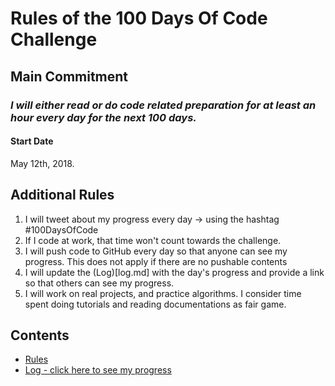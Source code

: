 # Rules of the 100 Days Of Code Challenge

## Main Commitment
### *I will either read or do code related preparation for at least an hour every day for the next 100 days.*

#### Start Date
May 12th, 2018.

## Additional Rules
1. I will tweet about my progress every day -> using the hashtag #100DaysOfCode
2. If I code at work, that time won't count towards the challenge.
3. I will push code to GitHub every day so that anyone can see my progress. This does not apply if there are no pushable contents
4. I will update the (Log)[log.md] with the day's progress and provide a link so that others can see my progress.
5. I will work on real projects, and practice algorithms. I consider time spent doing tutorials and reading documentations as fair game.

## Contents
* [Rules](rules.md)
* [Log - click here to see my progress](log.md)

